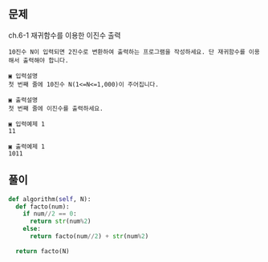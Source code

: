 ## 문제  
ch.6-1 재귀함수를 이용한 이진수 출력

```
10진수 N이 입력되면 2진수로 변환하여 출력하는 프로그램을 작성하세요. 단 재귀함수를 이용 해서 출력해야 합니다.

▣ 입력설명
첫 번째 줄에 10진수 N(1<=N<=1,000)이 주어집니다.

▣ 출력설명
첫 번째 줄에 이진수를 출력하세요.

▣ 입력예제 1 
11

▣ 출력예제 1 
1011

```

## 풀이
```python
def algorithm(self, N):
  def facto(num):
    if num//2 == 0:
      return str(num%2)
    else:
      return facto(num//2) + str(num%2)
  
  return facto(N)
```
